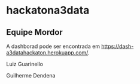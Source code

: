 # hackatona3data
## Equipe Mordor
A dashborad pode ser encontrada em https://dash-a3datahackaton.herokuapp.com/.

Luiz Guarinello

Guilherme Dendena
